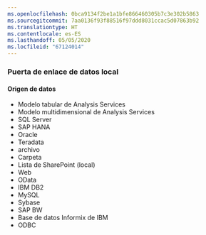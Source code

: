 ```yaml
---
ms.openlocfilehash: 0bca9134f2be1a1bfe866460305b7c3e302b5863
ms.sourcegitcommit: 7aa0136f93f88516f97ddd8031ccac5d07863b92
ms.translationtype: HT
ms.contentlocale: es-ES
ms.lasthandoff: 05/05/2020
ms.locfileid: "67124014"
---
```

### <a name="on-premises-data-gateway"></a>Puerta de enlace de datos local

#### <a name="data-source"></a>Origen de datos

* Modelo tabular de Analysis Services
* Modelo multidimensional de Analysis Services
* SQL Server
* SAP HANA
* Oracle
* Teradata
* archivo
* Carpeta
* Lista de SharePoint (local)
* Web
* OData
* IBM DB2
* MySQL
* Sybase
* SAP BW
* Base de datos Informix de IBM
* ODBC

